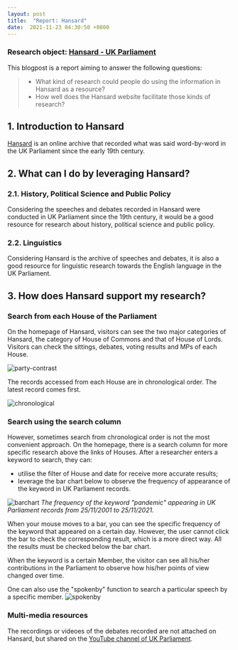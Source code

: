 ```yaml
---
layout: post
title:  "Report: Hansard"
date:  2021-11-23 04:30:50 +0800
---
```


### **Research object: [Hansard - UK Parliament](https://hansard.parliament.uk/)**

This blogpost is a report aiming to answer the following questions:
> - What kind of research could people do using the information in Hansard as a resource? 
> - How well does the Hansard website facilitate those kinds of research?


## 1. Introduction to Hansard

[Hansard](https://hansard.parliament.uk/) is an online archive that recorded what was said word-by-word in the UK Parliament since the early 19th century.

## 2. What can I do by leveraging Hansard?

### 2.1. History, Political Science and Public Policy

Considering the speeches and debates recorded in Hansard were conducted in UK Parliament since the 19th century, it would be a good resource for research about history, political science and public policy.

### 2.2. Linguistics

Considering Hansard is the archive of speeches and debates, it is also a good resource for linguistic research towards the English language in the UK Parliament.

## 3. How does Hansard support my research?

### Search from each House of the Parliament
On the homepage of Hansard, visitors can see the two major categories of Hansard, the category of House of Commons and that of House of Lords. Visitors can check the sittings, debates, voting results and MPs of each House.

![party-contrast](https://jl-xie-kcl.github.io/jlxblog/illustrations/Hansard/party-contrast.png)

The records accessed from each House are in chronological order. The latest record comes first.

![chronological](https://jl-xie-kcl.github.io/jlxblog/illustrations/Hansard/chronological.png)

### Search using the search column
However, sometimes search from chronological order is not the most convenient approach. On the homepage, there is a search column for more specific research above the links of Houses. After a researcher enters a keyword to search, they can:

- utilise the filter of House and date for receive more accurate results;
- leverage the bar chart below to observe the frequency of appearance of the keyword in UK Parliament records.

![barchart](https://jl-xie-kcl.github.io/jlxblog/illustrations/Hansard/barchart.png)
*The frequency of the keyword "pandemic" appearing in UK Parliament records from 25/11/2001 to 25/11/2021.*

When your mouse moves to a bar, you can see the specific frequency of the keyword that appeared on a certain day. However, the user cannot click the bar to check the corresponding result, which is a more direct way. All the results must be checked below the bar chart. 

When the keyword is a certain Member, the visitor can see all his/her contributions in the Parliament to observe how his/her points of view changed over time. 

One can also use the "spokenby" function to search a particular speech by a specific member.
![spokenby](https://jl-xie-kcl.github.io/jlxblog/illustrations/Hansard/spokenby.png)

### Multi-media resources

The recordings or videoes of the debates recorded are not attached on Hansard, but shared on the [YouTube channel of UK Parliament](https://www.youtube.com/c/ukparliament/featured).